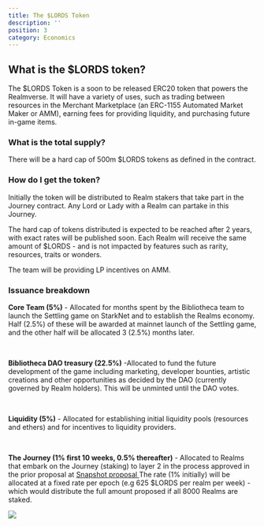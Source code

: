 ```yaml
---
title: The $LORDS Token
description: ''
position: 3
category: Economics
---
```


## What is the $LORDS token?

The $LORDS Token is a soon to be released ERC20 token that powers the Realmverse. 
It will have a variety of uses, such as trading between resources in the Merchant Marketplace (an ERC-1155 Automated Market Maker or AMM),  earning fees for providing liquidity, and purchasing future in-game items. 

### What is the total supply?

There will be a hard cap of 500m $LORDS tokens as defined in the contract.

### How do I get the token?

Initially the token will be distributed to Realm stakers that take part in the Journey contract. Any Lord or Lady with a Realm can partake in this Journey.

The hard cap of tokens distributed is expected to  be reached after 2 years, with exact rates will be published soon. Each Realm will receive the same amount of $LORDS - and is not impacted by features such as rarity, resources, traits or wonders.

The team will be providing LP incentives on AMM.

### Issuance breakdown

**Core Team (5%)** - Allocated for months spent by the Bibliotheca team to launch the Settling game on StarkNet and to establish the Realms economy. Half (2.5%) of these will be awarded at mainnet launch of the Settling game, and the other half will be allocated 3 (2.5%) months later.

<br>

**Bibliotheca DAO treasury (22.5%)** -Allocated to fund the future development of the game including marketing, developer bounties, artistic creations and other opportunities as decided by the DAO (currently governed by Realm holders). This will be unminted until the DAO votes.

<br>

**Liquidity (5%)** - Allocated for establishing initial liquidity pools (resources and ethers) and for incentives to liquidity providers.

<br>

**The Journey (1% first 10 weeks, 0.5% thereafter)** - Allocated to Realms that embark on the Journey (staking) to layer 2 in the process approved in the prior proposal at <a href="https://snapshot.org/#/bibliotheca.eth/proposal/0xd1cd38aa6fd44bc595aeb577232b31ce3dfde8db1c57df4f95ae5bf287b42ec3">Snapshot proposal </a>
The rate (1% initially) will be allocated at a fixed rate per epoch (e.g 625 $LORDS per realm per week) - which would distribute the full amount proposed if all 8000 Realms are staked.

<img class="w-full" src="/lords.png">
